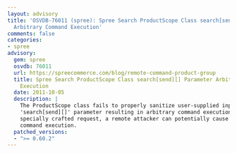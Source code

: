 ```yaml
---
layout: advisory
title: 'OSVDB-76011 (spree): Spree Search ProductScope Class search[send][] Parameter
  Arbitrary Command Execution'
comments: false
categories:
- spree
advisory:
  gem: spree
  osvdb: 76011
  url: https://spreecommerce.com/blog/remote-command-product-group
  title: Spree Search ProductScope Class search[send][] Parameter Arbitrary Command
    Execution
  date: 2011-10-05
  description: |
    The ProductScope class fails to properly sanitize user-supplied input via the
    'search[send][]' parameter resulting in arbitrary command execution. With a
    specially crafted request, a remote attacker can potentially cause arbitrary
    command execution.
  patched_versions:
  - ">= 0.60.2"
---
```

